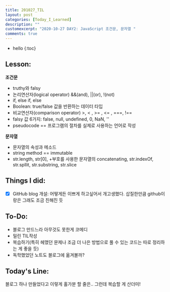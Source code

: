 ```yaml
---
title: 201027_TIL
layout: post
categories: [Today_I_Learned]
description: ""
customexcerpt: "2020-10-27 DAY2: JavaScript 조건문, 문자열 "
comments: true
---
```


* hello
{:toc}


## Lesson:
 **조건문**
 - truthy와 falsy
 - 논리연산자(logical operator) &&(and), ||(or), !(not)
 - if, else if, else
 - Boolean: true/false 값을 반환하는 데이터 타입
 - 비교연산자(comparison operator) >, < , >= , <= , ===, !==
 - falsy 값 6가지: false, null, undefined, 0, NaN, ''
 - pseudocode == 프로그램의 절차를 실제로 사용하는 언어로 작성 
 
 **문자열** 
 - 문자열의 속성과 메소드
 - string method == immutable
 - str.length, str[0], +부호를 사용한 문자열의 concatenating, str.indexOf, str.spllit, str.substring, str.slice


## Things I did:
- [x] GitHub blog 개설: 어떻게든 이쁘게 하고싶어서 개고생했다. 삽질한만큼 github이랑은 그래도 조금 친해진 듯


## To-Do:
- 블로그 만드느라 아무것도 못한게 코메디
- 밀린 TIL작성
- 복습하기(특히 헤맸던 문제나 조금 더 나은 방법으로 풀 수 있는 코드는 따로 정리하는 게 좋을 듯)
- 독학했었던 노트도 블로그에 옮겨볼까?


## Today's Line:
블로그 하나 만들었다고 이렇게 홀가분 할 줄은.. 그런데 복습할 게 산더미!

